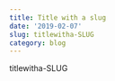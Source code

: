 ```yaml
---
title: Title with a slug
date: '2019-02-07'
slug: titlewitha-SLUG
category: blog
---
```

titlewitha-SLUG
